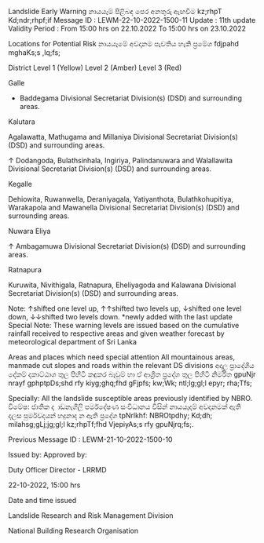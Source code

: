 Landslide Early Warning නායයෑම් පිළිබඳ පෙර අනතුරු ඇඟවීම kz;rhpT Kd;ndr;rhpf;if Message ID : LEWM-22-10-2022-1500-11 Update : 11th update Validity Period : From 15:00 hrs on 22.10.2022 To 15:00 hrs on 23.10.2022

Locations for Potential Risk නායයෑමේ අවදානම පැවතිය හැකි ප්‍රමේශ fdjpahd mghaKs;s ,lq;fs;

District Level 1 (Yellow) Level 2 (Amber) Level 3 (Red)

Galle

* Baddegama Divisional Secretariat Division(s) (DSD) and surrounding areas.

Kalutara

Agalawatta, Mathugama and Millaniya Divisional Secretariat Division(s) (DSD) and surrounding areas.

↑ Dodangoda, Bulathsinhala, Ingiriya, Palindanuwara and Walallawita Divisional Secretariat Division(s) (DSD) and surrounding areas.

Kegalle

Dehiowita, Ruwanwella, Deraniyagala, Yatiyanthota, Bulathkohupitiya, Warakapola and Mawanella Divisional Secretariat Division(s) (DSD) and surrounding areas.

Nuwara Eliya

↑ Ambagamuwa Divisional Secretariat Division(s) (DSD) and surrounding areas.

Ratnapura

Kuruwita, Nivithigala, Ratnapura, Eheliyagoda and Kalawana Divisional Secretariat Division(s) (DSD) and surrounding areas.

Note: ↑shifted one level up, ↑↑shifted two levels up, ↓shifted one level down, ↓↓shifted two levels down. *newly added with the last update Special Note: These warning levels are issued based on the cumulative rainfall received to respective areas and given weather forecast by meteorological department of Sri Lanka

Areas and places which need special attention All mountainous areas, manmade cut slopes and roads within the relevant DS divisions අදාල ප්‍රාදේශීය දේකම් දකාට්ඨාශ තුල පිහිටි කඳුකර බෑවුම් හා ඒ ආශ්‍රිත ප්‍රදේශ තුල පිහිටි නිර්මිත gpuNjr nrayf gphptpDs;shd rfy kiyg;ghq;fhd gFjpfs; kw;Wk; ntl;lg;gl;l epyr; rha;Tfs;

Specially: All the landslide susceptible areas previously identified by NBRO. විමේෂ: ජාතික ද ාඩනැගිලි පර්මදේෂණ සංවිධානය විසින් නායයෑදම් අවදානමක් ඇති දලස පුර්මවදයන් හදුනාද න ඇති ප්‍රදේශ tpNrlkhf: NBROtpdhy; Kd;dh; milahsg;gLj;jg;gl;l kz;rhpTf;fhd VjepiyAs;s rfy gpuNjrq;fs;.

Previous Message ID : LEWM-21-10-2022-1500-10

Issued by: Approved by:

Duty Officer Director - LRRMD

22-10-2022, 15:00 hrs

Date and time issued

Landslide Research and Risk Management Division

National Building Research Organisation